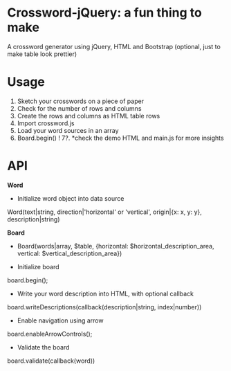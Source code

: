 # Crossword-jQuery: a fun thing to make
A crossword generator using jQuery, HTML and Bootstrap (optional, just to make table look prettier)

# Usage
1. Sketch your crosswords on a piece of paper
2. Check for the number of rows and columns
3. Create the rows and columns as HTML table rows
4. Import crossword.js
5. Load your word sources in an array
6. Board.begin() !
7?. *check the demo HTML and main.js for more insights

# API
**Word**

- Initialize word object into data source

Word(text|string, direction|'horizontal' or 'vertical', origin|{x: x, y: y}, description|string)

**Board**

- Board(words|array<Word>, $table, {horizontal: $horizontal_description_area, vertical: $vertical_description_area})

- Initialize board

board.begin();

- Write your word description into HTML, with optional callback

board.writeDescriptions(callback(description|string, index|number))

- Enable navigation using arrow

board.enableArrowControls();

- Validate the board

board.validate(callback(word))


